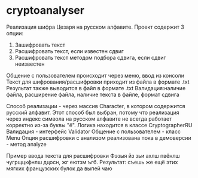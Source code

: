 # cryptoanalyser

Реализация шифра Цезаря на русском алфавите.
Проект содержит 3 опции:
1. Зашифровать текст
2. Расшифровать текст, если известен сдвиг
3. Расшифровать текст методом подбора сдвига, если сдвиг неизвестен

Общение с пользователем происходит через меню, ввод из консоли
Текст для шифрования/расшифровки приходит из файла в формате .txt
Результат также выводится в файл в формате .txt
Валидация:наличие файла, расширение файла, наличие текста в файле, формат сдвига

Способ реализации - через массив Character, в котором содержится русский алфавит.
Этот способ был выбран, потому что реализация через индекс символа на русском алфавите не всегда работает корректно
из-за буквы "ё".
Логика находится в классе CryptographerRU
Валидация - интерфейс Validator
Общение с пользователем - класс Menu
Опция расшифровки с анализом реализована пока в демоверсии - метод analyze

Пример ввода текста для расшифровки
Фэзыя йз зьи ахлш пвёнлш чугрщцкфнлш дцосн, жг еютзм ъгб.
Результат:
съешь же ещё этих мягких французских булок  да выпей чаю 

